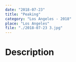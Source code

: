 ```yaml
---
date: "2018-07-23"
title: "Peaking"
category: "Los Angeles - 2018"
place: "Los Angeles"
file: "./2018-07-23 3.jpg"
---
```

# Description
